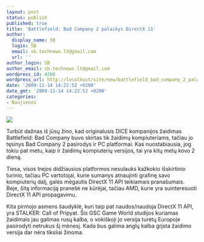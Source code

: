 ```yaml
---
layout: post
status: publish
published: true
title: 'Battlefield: Bad Company 2 palaikys DirectX 11'
author:
  display_name: SB
  login: SB
  email: sb.technews.lt@gmail.com
  url: ''
author_login: SB
author_email: sb.technews.lt@gmail.com
wordpress_id: 4268
wordpress_url: http://localhost/site/new/battlefield_bad_company_2_palaikys_directx_11/
date: '2009-11-14 14:22:52 +0200'
date_gmt: '2009-11-14 14:22:52 +0200'
categories:
- Naujienos
---
```

<div class="imgright"><img src="http://t2.gstatic.com/images?q=tbn:AHHCm6Sa1yiwWM:http://www.wallpaperez.info/wallpaper/games/Battlefield-Bad-Company-1610.jpg"  /></div>
<p>Turbūt dažnas iš jūsų žino, kad originalusis DICE kompanijos žaidimas Battlefield: Bad Company buvo skirtas tik žaidimų kompiuteriams, tačiau jo tęsinys Bad Company 2 pasirodys ir PC platformai. Kas nuostabiausia, jog tokiu pat metu, kaip ir žaidimų kompiuterių versijos, tai yra kitų metų kovo 2 dieną.</p>
<p>Tiesa, visos trejos didžiausios platformos nesulauks kažkokio išskirtinio turinio, tačiau PC vartotojai, kurie sumanys atnaujinti grafinę savo kompiuterių dalį, galės mėgautis DirectX 11 API teikiamais pranašumais. Beje, šitą informaciją pranešė ne kūrėjai, tačiau AMD, kurie yra suinteresuoti DirectX 11 API propagavimu.</p>
<p>Kita pirmojo asmens šaudyklė, kuri taip pat naudos/naudoja DirectX 11 API, yra STALKER: Call of Pripyat. Šis GSC Game World studijos kuriamas žaidimais jau galimas rusų kalba, o vokiškoji jo versija turėtų Europoje pasirodyti netrukus šį mėnesį. Kada bus galima anglų kalba grįsta žaidimo versija dar nėra tiksliai žinoma.<br /></p>
